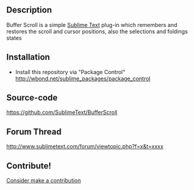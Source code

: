 Description
------------------

Buffer Scroll is a simple [Sublime Text](http://www.sublimetext.com/ ) plug-in which remembers and restores the scroll and cursor positions, also the selections and foldings states


Installation
------------------

 * Install this repository via "Package Control" http://wbond.net/sublime_packages/package_control

Source-code
------------------

https://github.com/SublimeText/BufferScroll

Forum Thread
------------------

http://www.sublimetext.com/forum/viewtopic.php?f=x&t=xxxx

Contribute!
------------------

[Consider make a contribution](https://www.paypal.com/cgi-bin/webscr?cmd=_donations&business=extensiondevelopment%40gmail%2ecom&lc=UY&item_name=Tito&item_number=sublime%2dtext%2dside%2dbar%2dplugin&currency_code=USD&bn=PP%2dDonationsBF%3abtn_donateCC_LG%2egif%3aNonHosted )
